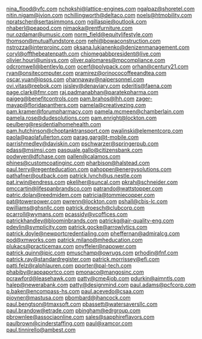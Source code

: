 nina_flood@vfc.com
nchokshi@lattice-engines.com
ngalpaz@shoretel.com
nitin.nigam@jvion.com
nchillingworth@deltaco.com
noels@htmobility.com
npratscher@sertasimmons.com
ngillaspie@outlook.com
nhaberl@peapod.com
nimaoka@rentfurniture.com
nur.ozdamar@umusic.com
norm_field@equitylifestyle.com
thomson@mutualfundstore.com
nehi@bowaconstruction.com
nstrozza@interproinc.com
oksana.lukjanenko@denizenmanagement.com
coryl@offthebeatenpath.com
chiomegabbpresident@live.com
olivier.houri@unisys.com
oliver.palomares@mpcompliance.com
odcromwell@bentleylp.com
ocerf@polypack.com
orhan@century21.com
ryan@onsitecomputer.com
pramirez@orinococoffeeandtea.com
oscar.yuan@ipsos.com
ohannaway@naipersonnel.com
ovi.vitas@reebok.com
jsisley@denaviary.com
pderitis@faena.com
page.clark@fmr.com
raj.padmanabhan@paratekpharma.com
paigeg@benefitcontrols.com
pam.brahos@lhh.com
zager-mayap@floridapanthers.com
pamela@creativezing.com
pam.kramer@forumpharmacy.com
pamela.mcmeen@chamberlain.com
pamela.rose@dudesolutions.com
pam.enright@lockton.com
peulberg@residentialhomehealth.com
pam.hutchinson@choptanktransport.com
pwalinski@elementcorp.com
paola@paolafullerton.com
parag.garg@t-mobile.com
parrishmedley@daviskin.com
pschwarzer@springerpub.com
pdass@msimsi.com
pasquale.gallo@citizensbank.com
podwyer@dfchase.com
pallen@calamos.com
phines@customcoatinginc.com
pharbison@halstead.com
paul.terry@regenteducation.com
pahopper@energysolutions.com
pathafner@outback.com
patrick.lynch@us.nestle.com
pat.irwin@endress.com
pkeliher@suncal.com
pkrah@schneider.com
pmccartin@lifespanbrandsco.com
patrando@wattstopper.com
patric.dolan@reedmidem.com
patricia@tommiecopper.com
pat@towerpower.com
pwrenn@lockton.com
pshall@cbis-lc.com
pwilliams@ghsnllc.com
patrick.droesch@clubcorp.com
pcarroll@wymans.com
pcassidy@vcoffices.com
patrickhandley@bloominbrands.com
patrickg@air-quality-eng.com
pdevlin@symplicity.com
patrick.gocke@arrowlytics.com
patrick.doyle@newportcredentialing.com
pheffernan@admiralcg.com
pod@xmworks.com
patrick.milano@mheducation.com
plukacs@practicemax.com
pnyffeler@napower.com
patrick.quinn@ipic.com
pmuschamp@owrugs.com
prhodin@fnf.com
patrick.ray@standardregister.com
patrick.morrissey@efi.com
patti.felz@ralphlauren.com
pporter@pal-tech.com
phabiby@rappaportco.com
pmonaco@mangosinc.com
pcrawford@leasehawk.com
patty@cme4job.com
pdurkin@aimntls.com
halep@newerabank.com
patty@designmind.com
paul.adams@pcfcorp.com
p.baker@encompass-hs.com
paul.acevedo@csaa.com
pjoyner@mastusa.com
pbombard@jhancock.com
paul.bengtson@tmaxsoft.com
pbassett@watersaversllc.com
paul.brandow@etrade.com
pbingham@edrgroup.com
pbrownlee@associaonline.com
sales@sapphireflavors.com
paulbrown@cinderstaffing.com
paul@xamcor.com
paul.tinnirello@ambest.com